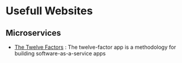 # Usefull Websites

## Microservices

- [The Twelve Factors](https://12factor.net/) : The twelve-factor app is a methodology for building software-as-a-service apps
